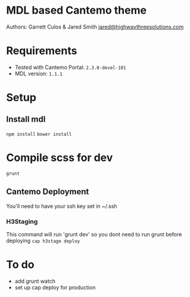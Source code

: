 # MDL based Cantemo theme
Authors: Garrett Culos & Jared Smith <jared@highwaythreesolutions.com>

# Requirements
* Tested with Cantemo Portal: `2.3.0-devel-101`
* MDL version: `1.1.1`

# Setup
## Install mdl
``` npm install ```
``` bower install ```

# Compile scss for dev
``` grunt ```

## Cantemo Deployment
You'll need to have your ssh key set in ~/.ssh
### H3Staging
This command will run 'grunt dev' so you dont need to run grunt before deploying
```cap h3stage deploy```


# To do
* add grunt watch
* set up cap deploy for production